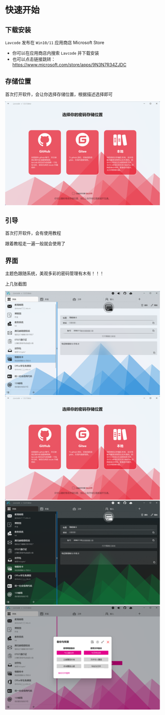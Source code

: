 # 快速开始

## 下载安装

`Lavcode` 发布在 `Win10/11` 应用商店 Microsoft Store

- 你可以在应用商店内搜索 `Lavcode` 并下载安装
- 也可以点击链接跳转：<https://www.microsoft.com/store/apps/9N3N7R34ZJDC>

## 存储位置

首次打开软件，会让你选择存储位置，根据描述选择即可

![存储位置](./start/storage.png)

## 引导

首次打开软件，会有使用教程

跟着教程走一遍一般就会使用了

## 界面

主题色跟随系统，美观多彩的密码管理有木有！！！

上几张截图

![截图1](./start/screenshots/1.png)
![截图2](./start/screenshots/2.png)
![截图3](./start/screenshots/3.png)
![截图4](./start/screenshots/4.png)
